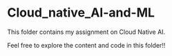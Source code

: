# Cloud_native_AI-and-ML
This folder contains my assignment on Cloud Native AI. 

Feel free to explore the content and code in this folder!!
